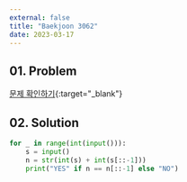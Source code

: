 ```yaml
---
external: false
title: "Baekjoon 3062"
date: 2023-03-17
---
```


## 01. Problem

[문제 확인하기](https://www.acmicpc.net/problem/3062){:target="_blank"}

## 02. Solution

```Python
for _ in range(int(input())):
    s = input()
    n = str(int(s) + int(s[::-1]))
    print("YES" if n == n[::-1] else "NO")
```
